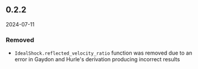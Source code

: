 ## 0.2.2 
2024-07-11

### Removed

- `IdealShock.reflected_velocity_ratio` function was removed due to an error in Gaydon and Hurle's derivation producing
  incorrect results
